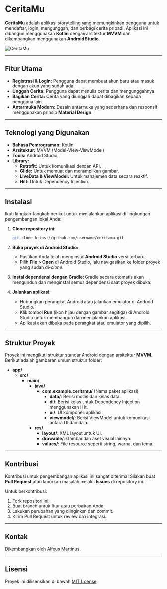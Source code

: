 # CeritaMu

**CeritaMu** adalah aplikasi storytelling yang memungkinkan pengguna untuk mendaftar, login, mengunggah, dan berbagi cerita pribadi. Aplikasi ini dibangun menggunakan **Kotlin** dengan arsitektur **MVVM** dan dikembangkan menggunakan **Android Studio**.

![CeritaMu](./ceritamu-screenshot.png)

---

## Fitur Utama
- **Registrasi & Login:** Pengguna dapat membuat akun baru atau masuk dengan akun yang sudah ada.
- **Unggah Cerita:** Pengguna dapat menulis cerita dan mengunggahnya.
- **Bagikan Cerita:** Cerita yang diunggah dapat dibagikan kepada pengguna lain.
- **Antarmuka Modern:** Desain antarmuka yang sederhana dan responsif menggunakan prinsip **Material Design**.

---

## Teknologi yang Digunakan
- **Bahasa Pemrograman:** Kotlin
- **Arsitektur:** MVVM (Model-View-ViewModel)
- **Tools:** Android Studio
- **Library:**
  - **Retrofit:** Untuk komunikasi dengan API.
  - **Glide:** Untuk memuat dan menampilkan gambar.
  - **LiveData & ViewModel:** Untuk manajemen data secara reaktif.
  - **Hilt:** Untuk Dependency Injection.

---

## Instalasi
Ikuti langkah-langkah berikut untuk menjalankan aplikasi di lingkungan pengembangan lokal Anda:

1. **Clone repository ini:**
   ```bash
   git clone https://github.com/username/ceritamu.git
   
2. **Buka proyek di Android Studio:**
   - Pastikan Anda telah menginstal **Android Studio** versi terbaru.
   - Pilih **File > Open** di Android Studio, lalu navigasikan ke folder proyek yang sudah di-*clone*.

3. **Instal dependensi dengan Gradle:**
   Gradle secara otomatis akan mengunduh dan menginstal semua dependensi saat proyek dibuka.

4. **Jalankan aplikasi:**
   - Hubungkan perangkat Android atau jalankan emulator di Android Studio.
   - Klik tombol **Run** (ikon hijau dengan gambar segitiga) di Android Studio untuk membangun dan menjalankan aplikasi.
   - Aplikasi akan dibuka pada perangkat atau emulator yang dipilih.

---

## Struktur Proyek
Proyek ini mengikuti struktur standar Android dengan arsitektur **MVVM**. Berikut adalah gambaran umum struktur folder:

- **app/**
  - **src/**
    - **main/**
      - **java/**
        - **com.example.ceritamu/** (Nama paket aplikasi)
          - **data/**: Berisi model dan kelas data.
          - **di/**: Berisi kelas untuk Dependency Injection menggunakan Hilt.
          - **ui/**: UI komponen aplikasi.
          - **viewmodel/**: Berisi ViewModel untuk komunikasi antara UI dan data.
      - **res/**
        - **layout/**: XML layout untuk UI.
        - **drawable/**: Gambar dan aset visual lainnya.
        - **values/**: File resource seperti string, warna, dan tema.

---

## Kontribusi
Kontribusi untuk pengembangan aplikasi ini sangat diterima! Silakan buat **Pull Request** atau laporkan masalah melalui **Issues** di repository ini.

Untuk berkontribusi:
1. Fork repositori ini.
2. Buat branch untuk fitur atau perbaikan Anda.
3. Lakukan perubahan yang diinginkan dan commit.
4. Kirim Pull Request untuk review dan integrasi.

---

## Kontak
Dikembangkan oleh [Alfeus Martinus](mailto:feusmartinus@gmail.com).

---

## Lisensi
Proyek ini dilisensikan di bawah [MIT License](LICENSE).

